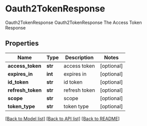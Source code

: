 # Oauth2TokenResponse

Oauth2TokenResponse Oauth2TokenResponse The Access Token Response
## Properties
Name | Type | Description | Notes
------------ | ------------- | ------------- | -------------
**access_token** | **str** | access token | [optional] 
**expires_in** | **int** | expires in | [optional] 
**id_token** | **str** | id token | [optional] 
**refresh_token** | **str** | refresh token | [optional] 
**scope** | **str** | scope | [optional] 
**token_type** | **str** | token type | [optional] 

[[Back to Model list]](../README.md#documentation-for-models) [[Back to API list]](../README.md#documentation-for-api-endpoints) [[Back to README]](../README.md)


